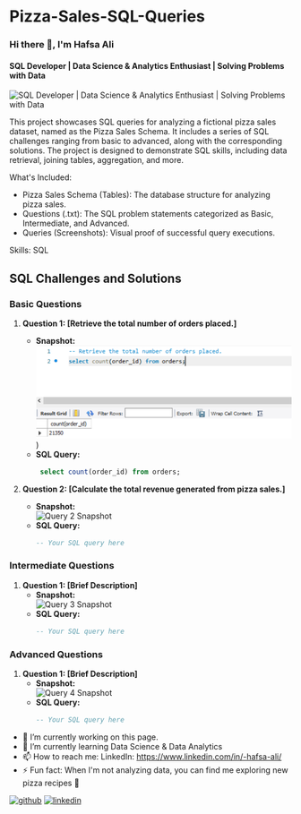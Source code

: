 # Pizza-Sales-SQL-Queries
### Hi there 👋, I'm Hafsa Ali
#### SQL Developer | Data Science & Analytics Enthusiast | Solving Problems with Data 
![SQL Developer | Data Science & Analytics Enthusiast | Solving Problems with Data ](https://arturssmirnovs.github.io/github-profile-readme-generator/images/banner.png)

This project showcases SQL queries for analyzing a fictional pizza sales dataset, named as the Pizza Sales Schema. It includes a series of SQL challenges ranging from basic to advanced, along with the corresponding solutions. The project is designed to demonstrate SQL skills, including data retrieval, joining tables, aggregation, and more.

What's Included:

- Pizza Sales Schema (Tables): The database structure for analyzing pizza sales.
- Questions (.txt): The SQL problem statements categorized as Basic, Intermediate, and Advanced.
- Queries (Screenshots): Visual proof of successful query executions.

Skills: SQL
## SQL Challenges and Solutions

### Basic Questions
1. **Question 1: [Retrieve the total number of orders placed.]**
   - **Snapshot:**  
     ![Query 1 Snapshot](https://github.com/Hafsa-Ali/Pizza-Sales-SQL-Queries/blob/main/Queries/Basic%201.PNG)
)
   - **SQL Query:**
     ```sql
      select count(order_id) from orders;
     ```

2. **Question 2: [Calculate the total revenue generated from pizza sales.]**
   - **Snapshot:**  
     ![Query 2 Snapshot](link_to_your_snapshot2.png)
   - **SQL Query:**
     ```sql
     -- Your SQL query here
     ```

### Intermediate Questions
1. **Question 1: [Brief Description]**
   - **Snapshot:**  
     ![Query 3 Snapshot](link_to_your_snapshot3.png)
   - **SQL Query:**
     ```sql
     -- Your SQL query here
     ```

### Advanced Questions
1. **Question 1: [Brief Description]**
   - **Snapshot:**  
     ![Query 4 Snapshot](link_to_your_snapshot4.png)
   - **SQL Query:**
     ```sql
     -- Your SQL query here
     ```
- 🔭 I’m currently working on this page. 
- 🌱 I’m currently learning Data Science & Data Analytics 
- 📫 How to reach me: LinkedIn: https://www.linkedin.com/in/-hafsa-ali/ 
- ⚡ Fun fact: When I'm not analyzing data, you can find me exploring new pizza recipes 🍕 


[<img src='https://cdn.jsdelivr.net/npm/simple-icons@3.0.1/icons/github.svg' alt='github' height='40'>](https://github.com/Hafsa-Ali)  [<img src='https://cdn.jsdelivr.net/npm/simple-icons@3.0.1/icons/linkedin.svg' alt='linkedin' height='40'>](https://www.linkedin.com/in/https://www.linkedin.com/in/-hafsa-ali//)  



